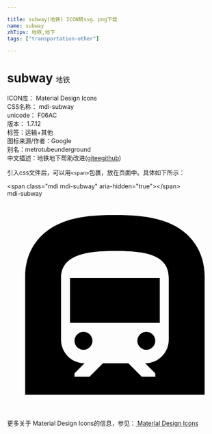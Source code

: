 ```yaml
---

title: subway(地铁) ICON转svg、png下载
name: subway
zhTips: 地铁,地下
tags: ["transportation-other"]

---
```


# subway  <small style="font-size: 60%;font-weight: 100">地铁</small>


<div class="detail-page">
<p>
<span>
ICON库：
<span class="badge-secondary badge">Material Design Icons</span> 
</span>
<br/>
<span>
CSS名称：
<span class="badge-secondary badge">mdi-subway</span> 
</span>
<br/>
<span>
unicode：
<span class="badge-secondary badge">F06AC</span> 
<copy-btn content='F06AC' btn-title=""></copy-btn>
<copy-btn :content='String.fromCodePoint(parseInt("F06AC", 16))' btn-title="复制U"></copy-btn>
</span>
<br/>
<span>
版本：
<span class="badge-secondary badge">1.7.12</span> 
</span><br/><span>标签：<span class="badge-light badge"><router-link to="/tags/transportation-other.html">运输+其他</router-link></span></span>
<br/>
<span>图标来源/作者：<span class="badge-light badge">Google</span></span> 
<br/>
<span>别名：<span class="badge-light badge">metro</span><span class="badge-light badge">tube</span><span class="badge-light badge">underground</span></span><br/><span class="zh-detail">中文描述：<span class="badge-primary badge">地铁</span><span class="badge-primary badge">地下</span><span class="help-link"><span>帮助改进</span>(<a href="https://gitee.com/liuwave/icon-helper/edit/master/json/material/subway.json" target="_blank" rel="noopener noreferrer">gitee</a><a href="https://github.com/liuwave/icon-helper/edit/master/json/material/subway.json" target="_blank" rel="noopener noreferrer">github</a></span>)</span><br/>
</p>
</div>
<div class="alert alert-dark">
  <i class="mdi mdi-subway mdi-48px"></i>
  <i class="mdi mdi-subway mdi-36px"></i>
  <i class="mdi mdi-subway mdi-24px"></i>
  <i class="mdi mdi-subway mdi-18px"></i>
</div>
<div>
  <p>引入css文件后，可以用<code>&lt;span&gt;</code>包裹，放在页面中。具体如下所示：    
  </p>
  <div class="alert alert-primary" style="font-size: 14px">
    &lt;span class="mdi mdi-subway" aria-hidden="true"&gt;&lt;/span&gt;
    <copy-btn content='<span class="mdi mdi-subway" aria-hidden="true"></span>'></copy-btn>
  </div>
  <div class="alert alert-secondary">
    <i class="mdi mdi-subway"
    style="font-size: 24px"
    aria-hidden="true"></i> mdi-subway
    <copy-btn content="mdi-subway" btn-title="复制图标名称"></copy-btn>
  </div>
</div>
<div id="svg" class="svg-wrap">
<svg xmlns="http://www.w3.org/2000/svg" viewBox="0 0 24 24"><path d="M8.5,15A1,1 0 0,1 9.5,16A1,1 0 0,1 8.5,17A1,1 0 0,1 7.5,16A1,1 0 0,1 8.5,15M7,9H17V14H7V9M15.5,15A1,1 0 0,1 16.5,16A1,1 0 0,1 15.5,17A1,1 0 0,1 14.5,16A1,1 0 0,1 15.5,15M18,15.88V9C18,6.38 15.32,6 12,6C9,6 6,6.37 6,9V15.88A2.62,2.62 0 0,0 8.62,18.5L7.5,19.62V20H9.17L10.67,18.5H13.5L15,20H16.5V19.62L15.37,18.5C16.82,18.5 18,17.33 18,15.88M17.8,2.8C20.47,3.84 22,6.05 22,8.86V22H2V8.86C2,6.05 3.53,3.84 6.2,2.8C8,2.09 10.14,2 12,2C13.86,2 16,2.09 17.8,2.8Z" /></svg>
</div>
<detail full-name='mdi-subway'></detail>
    
<div><p>更多关于 Material Design Icons的信息，参见：<a target="_blank" href="https://iconhelper.cn/material.html"> Material Design Icons</a>
</p></div>
